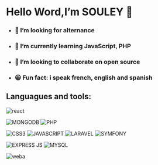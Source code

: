 #  Hello Word,I’m SOULEY 👋
- ### 👀 I’m looking for alternance 
- ### 🌱 I’m currently learning JavaScript, PHP
- ### 💞️ I’m looking to collaborate on open source
- ### 😀 Fun fact: i speak french, english and spanish




 
## Languagues and tools:
![react](https://user-images.githubusercontent.com/77032162/167427147-fc3f3647-56b1-412d-bec0-abea458c8ae0.svg)

![MONGODB](https://user-images.githubusercontent.com/77032162/167426764-f09de52a-c70d-453e-bbd0-755840947854.svg)
![PHP](https://user-images.githubusercontent.com/77032162/167426830-e7378f6f-fa63-4a58-b60d-8f2957b4704b.svg)

![CSS3](https://user-images.githubusercontent.com/77032162/167426578-286ac7e1-6aa1-4065-855d-564bfda2270e.svg)
![JAVASCRIPT](https://user-images.githubusercontent.com/77032162/167426621-28ad7f93-d9ea-4660-94ff-63a76ea1b6b0.svg)
![LARAVEL](https://user-images.githubusercontent.com/77032162/167426635-04bf983c-5112-483f-8ebf-439e1f02008a.svg)
![SYMFONY](https://user-images.githubusercontent.com/77032162/167426894-126e110b-29f5-492a-801b-709e7d5c6f82.svg)


![EXPRESS JS](https://user-images.githubusercontent.com/77032162/167418159-283ecdc8-5565-4f01-8396-04c977fa067f.svg)
![MYSQL](https://user-images.githubusercontent.com/77032162/167426647-7df17d51-1244-4109-b6fa-eee16e197d3e.svg)


![weba](https://user-images.githubusercontent.com/77032162/167417461-67c30a8d-1c2a-459c-9ed6-58a25c6e516c.png)



